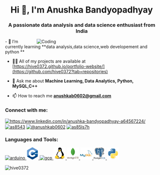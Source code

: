 <h1 align="center">Hi 👋, I'm Anushka Bandyopadhyay</h1>
<h3 align="center">A passionate data analysis and data science enthusiast from India</h3>
<img align="right" alt="Coding" width="400" src="https://giffiles.alphacoders.com/195/195303.gif">
- 🌱 I’m currently learning **data analysis,data science,web developement and python **

- 👨‍💻 All of my projects are available at [https://hive0372.github.io/portfolio-website/](https://github.com/hive0372?tab=repositories)

- 💬 Ask me about **Machine Learning, Data Analytics, Python, MySQL,C++**

- 📫 How to reach me **anushkab0602@gmail.com**

<h3 align="left">Connect with me:</h3>
<p align="left">
<a href="https://linkedin.com/in/https://www.linkedin.com/in/anushka-bandyopadhyay-a64567224/" target="blank"><img align="center" src="https://raw.githubusercontent.com/rahuldkjain/github-profile-readme-generator/master/src/images/icons/Social/linked-in-alt.svg" alt="https://www.linkedin.com/in/anushka-bandyopadhyay-a64567224/" height="30" width="40" /></a>
<a href="https://www.codechef.com/users/as8543" target="blank"><img align="center" src="https://cdn.jsdelivr.net/npm/simple-icons@3.1.0/icons/codechef.svg" alt="as8543" height="30" width="40" /></a>
<a href="https://www.hackerrank.com/@anushkab0602" target="blank"><img align="center" src="https://raw.githubusercontent.com/rahuldkjain/github-profile-readme-generator/master/src/images/icons/Social/hackerrank.svg" alt="@anushkab0602" height="30" width="40" /></a>
<a href="https://auth.geeksforgeeks.org/user/as85ls7h" target="blank"><img align="center" src="https://raw.githubusercontent.com/rahuldkjain/github-profile-readme-generator/master/src/images/icons/Social/geeks-for-geeks.svg" alt="as85ls7h" height="30" width="40" /></a>
</p>

<h3 align="left">Languages and Tools:</h3>
<p align="left"> <a href="https://www.arduino.cc/" target="_blank" rel="noreferrer"> <img src="https://cdn.worldvectorlogo.com/logos/arduino-1.svg" alt="arduino" width="40" height="40"/> </a> <a href="https://www.w3schools.com/cpp/" target="_blank" rel="noreferrer"> <img src="https://raw.githubusercontent.com/devicons/devicon/master/icons/cplusplus/cplusplus-original.svg" alt="cplusplus" width="40" height="40"/> </a> <a href="https://cloud.google.com" target="_blank" rel="noreferrer"> <img src="https://www.vectorlogo.zone/logos/google_cloud/google_cloud-icon.svg" alt="gcp" width="40" height="40"/> </a> <a href="https://www.linux.org/" target="_blank" rel="noreferrer"> <img src="https://raw.githubusercontent.com/devicons/devicon/master/icons/linux/linux-original.svg" alt="linux" width="40" height="40"/> </a> <a href="https://www.mongodb.com/" target="_blank" rel="noreferrer"> <img src="https://raw.githubusercontent.com/devicons/devicon/master/icons/mongodb/mongodb-original-wordmark.svg" alt="mongodb" width="40" height="40"/> </a> <a href="https://www.mysql.com/" target="_blank" rel="noreferrer"> <img src="https://raw.githubusercontent.com/devicons/devicon/master/icons/mysql/mysql-original-wordmark.svg" alt="mysql" width="40" height="40"/> </a> <a href="https://www.postgresql.org" target="_blank" rel="noreferrer"> <img src="https://raw.githubusercontent.com/devicons/devicon/master/icons/postgresql/postgresql-original-wordmark.svg" alt="postgresql" width="40" height="40"/> </a> <a href="https://www.python.org" target="_blank" rel="noreferrer"> <img src="https://raw.githubusercontent.com/devicons/devicon/master/icons/python/python-original.svg" alt="python" width="40" height="40"/> </a> </p>

<p><img align="center" src="https://github-readme-stats.vercel.app/api/top-langs?username=hive0372&show_icons=true&locale=en&layout=compact" alt="hive0372" /></p>

